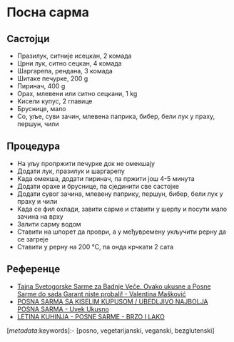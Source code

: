 # Посна сарма

## Састојци

* Празилук, ситније исецкан, 2 комада
* Црни лук, ситно сецкан, 4 комада
* Шаргарепа, рендана, 3 комада
* Шитаке печурке, 200 g
* Пиринач, 400 g
* Орах, млевени или ситно сецкани, 1 kg
* Кисели купус, 2 главице
* Бруснице, мало
* Со, уље, суви зачин, млевена паприка, бибер, бели лук у праху, першун, чили

## Процедура

* На уљу пропржити печурке док не омекшају
* Додати лук, празилук и шаргарепу
* Када омекша, додати пиринач, па пржити још 4-5 минута
* Додати орахе и бруснице, па сјединити све састојке
* Додати сувог зачина, млевену паприку, першун, бибер, бели лук у праху и чили
* Када се фил охлади, завити сарме и ставити у шерпу и посути мало зачина на врху
* Залити сарму водом
* Ставити на шпорет да проври, а у међувремену укључити рерну да се загреје
* Ставити у рерну на 200 °C, па онда крчкати 2 сата

## Референце

* [Tajna Svetogorske Sarme za Badnje Veče. Ovako ukusne a Posne Sarme do sada Garant niste probali! - Valentina Mašković](https://youtu.be/28fZwOTp7q8)
* [POSNA SARMA SA KISELIM KUPUSOM / UBEDLJIVO NAJBOLJA POSNA SARMA - Uvek Ukusno](https://youtu.be/l1SfizLUpjU)
* [LETINA KUHINJA - POSNE SARME - BRZO I LAKO](https://youtu.be/MhgRIIwBcPE)

[_metadata_:keywords]:- [posno, vegetarijanski, veganski, bezglutenski]
